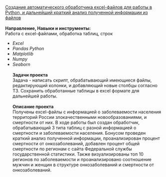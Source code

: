 [Создание автоматического обработчика excel-файлов для работы в Python, и дальнейший краткий анализ полученной информации из файлов](https://github.com/OrlovaD/Portfolio/blob/main/Pet-Projects/Preprocessor/processor_eda1.ipynb) <br />
<br /> **Направление, Навыки и инструменты:**
<br /> Работа с excel-файлами, обработка таблиц, строк
* _Excel_
* _Pandas_
  _Python_
* _Matplotlib_
*  _Numpy_
*  _Seaborn_<br />
<br />**Задачи проекта**<br /> 
Задача - написать скрипт, обрабатывающий имеющиеся файлы, редактирующий колонки, и добавляющий новые столбцы согласно ТЗ. Сохранить обработанные таблицы в excel формате для дальнейшей работы.<br />
<br />**Описание проекта** <br />
Получены excel-файлы с информацией о заболеваемости населения территорий России злокачественными новообразованиями, и смертности от них.   В ходе работы был создан обработчик, обрабатывающий 3 типа таблиц с разной информацией о смертности и заболеваемости населения. Бонусом проведен краткий анализ полученной информации, проанализирован процент смертности от онкозаболеваний, добавлен процент общей смертности по регионам с сайта Федеральной службы государственной статистики. Также визуализированы топ 10 регионов по заболеваемости и проанализировано соотношение мужчин и женщин в структуре онкозаболеваний и смертности от онкозаболеваний. 
